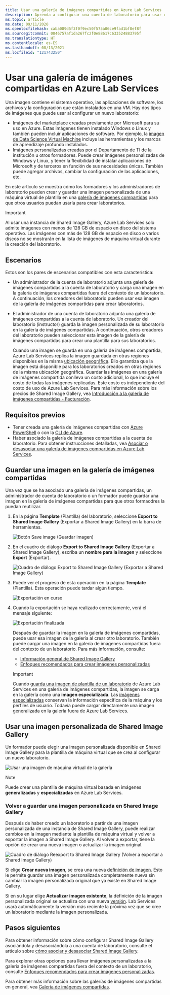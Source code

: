 ```yaml
---
title: Usar una galería de imágenes compartidas en Azure Lab Services | Microsoft Docs
description: Aprenda a configurar una cuenta de laboratorio para usar una galería de imágenes compartidas para que un usuario pueda compartir una imagen con otro, y otro usuario pueda usar la imagen para crear una plantilla de máquina virtual en el laboratorio.
ms.topic: article
ms.date: 09/11/2020
ms.openlocfilehash: caba089d5f3f0f9ec50f575a06ce9fad1bf8ef8f
ms.sourcegitcommit: 0046757af1da267fc2f0e88617c633524883795f
ms.translationtype: HT
ms.contentlocale: es-ES
ms.lasthandoff: 08/13/2021
ms.locfileid: "121743250"
---
```

# <a name="use-a-shared-image-gallery-in-azure-lab-services"></a>Usar una galería de imágenes compartidas en Azure Lab Services

Una imagen contiene el sistema operativo, las aplicaciones de software, los archivos y la configuración que están instalados en una VM.  Hay dos tipos de imágenes que puede usar al configurar un nuevo laboratorio:
-   Imágenes del marketplace creadas previamente por Microsoft para su uso en Azure.  Estas imágenes tienen instalado Windows o Linux y también pueden incluir aplicaciones de software.  Por ejemplo, la [imagen de Data Science Virtual Machine](../machine-learning/data-science-virtual-machine/overview.md#whats-included-on-the-dsvm) incluye las herramientas y los marcos de aprendizaje profundo instalados.
-   Imágenes personalizadas creadas por el Departamento de TI de la institución u otros formadores.  Puede crear imágenes personalizadas de Windows y Linux, y tener la flexibilidad de instalar aplicaciones de Microsoft y de terceros en función de sus necesidades únicas.  También puede agregar archivos, cambiar la configuración de las aplicaciones, etc.

En este artículo se muestra cómo los formadores y los administradores de laboratorio pueden crear y guardar una imagen personalizada de una máquina virtual de plantilla en una [galería de imágenes compartidas](../virtual-machines/shared-image-galleries.md) para que otros usuarios puedan usarla para crear laboratorios.

> [!IMPORTANT]
> Al usar una instancia de Shared Image Gallery, Azure Lab Services solo admite imágenes con menos de 128 GB de espacio en disco del sistema operativo. Las imágenes con más de 128 GB de espacio en disco o varios discos no se mostrarán en la lista de imágenes de máquina virtual durante la creación del laboratorio.

## <a name="scenarios"></a>Escenarios
Estos son los pares de escenarios compatibles con esta característica: 

- Un administrador de la cuenta de laboratorio adjunta una galería de imágenes compartidas a la cuenta de laboratorio y carga una imagen en la galería de imágenes compartidas fuera del contexto de un laboratorio. A continuación, los creadores del laboratorio pueden usar esa imagen de la galería de imágenes compartidas para crear laboratorios. 
- El administrador de una cuenta de laboratorio adjunta una galería de imágenes compartidas a la cuenta de laboratorio. Un creador del laboratorio (instructor) guarda la imagen personalizada de su laboratorio en la galería de imágenes compartidas. A continuación, otros creadores del laboratorio pueden seleccionar esta imagen de la galería de imágenes compartidas para crear una plantilla para sus laboratorios. 

    Cuando una imagen se guarda en una galería de imágenes compartida, Azure Lab Services replica la imagen guardada en otras regiones disponibles en la misma [ubicación geográfica](https://azure.microsoft.com/global-infrastructure/geographies/). Ello garantiza que la imagen está disponible para los laboratorios creados en otras regiones de la misma ubicación geográfica. Guardar las imágenes en una galería de imágenes compartida conlleva un costo adicional, lo que incluye el costo de todas las imágenes replicadas. Este costo es independiente del costo de uso de Azure Lab Services. Para más información sobre los precios de Shared Image Gallery, vea [Introducción a la galería de imágenes compartidas - Facturación](../virtual-machines/shared-image-galleries.md#billing).
    
## <a name="prerequisites"></a>Requisitos previos
- Tener creada una galería de imágenes compartidas con [Azure PowerShell](../virtual-machines/shared-images-powershell.md) o con la [CLI de Azure](../virtual-machines/shared-images-cli.md).
- Haber asociado la galería de imágenes compartidas a la cuenta de laboratorio. Para obtener instrucciones detalladas, vea [Asociar o desasociar una galería de imágenes compartidas en Azure Lab Services](how-to-attach-detach-shared-image-gallery.md).

## <a name="save-an-image-to-the-shared-image-gallery"></a>Guardar una imagen en la galería de imágenes compartidas
Una vez que se ha asociado una galería de imágenes compartidas, un administrador de cuenta de laboratorio o un formador puede guardar una imagen en la galería de imágenes compartidas para que otros formaodres la puedan reutilizar. 

1. En la página **Template** (Plantilla) del laboratorio, seleccione **Export to Shared Image Gallery** (Exportar a Shared Image Gallery) en la barra de herramientas.

    ![Botón Save image (Guardar imagen)](./media/how-to-use-shared-image-gallery/export-to-shared-image-gallery-button.png)
2. En el cuadro de diálogo **Export to Shared Image Gallery** (Exportar a Shared Image Gallery), escriba un **nombre para la imagen** y seleccione **Export** (Exportar). 

    ![Cuadro de diálogo Export to Shared Image Gallery (Exportar a Shared Image Gallery)](./media/how-to-use-shared-image-gallery/export-to-shared-image-gallery-dialog.png)

3. Puede ver el progreso de esta operación en la página **Template** (Plantilla). Esta operación puede tardar algún tiempo. 

    ![Exportación en curso](./media/how-to-use-shared-image-gallery/exporting-image-in-progress.png)
4. Cuando la exportación se haya realizado correctamente, verá el mensaje siguiente:

    ![Exportación finalizada](./media/how-to-use-shared-image-gallery/exporting-image-completed.png)

    Después de guardar la imagen en la galería de imágenes compartidas, puede usar esa imagen de la galería al crear otro laboratorio. También puede cargar una imagen en la galería de imágenes compartidas fuera del contexto de un laboratorio. Para más información, consulte:

    - [Información general de Shared Image Gallery](../virtual-machines/shared-images-powershell.md)
    - [Enfoques recomendados para crear imágenes personalizadas](approaches-for-custom-image-creation.md)

    > [!IMPORTANT]
    > Cuando [guarda una imagen de plantilla de un laboratorio](how-to-use-shared-image-gallery.md#save-an-image-to-the-shared-image-gallery) de Azure Lab Services en una galería de imágenes compartidas, la imagen se carga en la galería como una **imagen especializada**. Las [imágenes especializadas](../virtual-machines/shared-image-galleries.md#generalized-and-specialized-images) conservan la información específica de la máquina y los perfiles de usuario. Todavía puede cargar directamente una imagen generalizada en la galería fuera de Azure Lab Services.    

## <a name="use-a-custom-image-from-the-shared-image-gallery"></a>Usar una imagen personalizada de Shared Image Gallery
Un formador puede elegir una imagen personalizada disponible en Shared Image Gallery para la plantilla de máquina virtual que se crea al configurar un nuevo laboratorio.

![Usar una imagen de máquina virtual de la galería](./media/how-to-use-shared-image-gallery/use-shared-image.png)

> [!NOTE]
> Puede crear una plantilla de máquina virtual basada en imágenes **generalizadas** y **especializadas** en Azure Lab Services.

### <a name="resave-a-custom-image-to-shared-image-gallery"></a>Volver a guardar una imagen personalizada en Shared Image Gallery

Después de haber creado un laboratorio a partir de una imagen personalizada de una instancia de Shared Image Gallery, puede realizar cambios en la imagen mediante la plantilla de máquina virtual y volver a exportar la imagen a Shared Image Gallery.  Al volver a exportar, tiene la opción de crear una nueva imagen o actualizar la imagen original. 

 ![Cuadro de diálogo Reexport to Shared Image Gallery (Volver a exportar a Shared Image Gallery)](./media/how-to-use-shared-image-gallery/reexport-to-shared-image-gallery-dialog.png) 

Si elige **Crear nueva imagen**, se crea una nueva [definición de imagen](../virtual-machines/shared-image-galleries.md#image-definitions).  Esto le permite guardar una imagen personalizada completamente nueva sin cambiar la imagen personalizada original que ya existe en Shared Image Gallery.

Si en su lugar elige **Actualizar imagen existente**, la definición de la imagen personalizada original se actualiza con una nueva [versión](../virtual-machines/shared-image-galleries.md#image-versions).  Lab Services usará automáticamente la versión más reciente la próxima vez que se cree un laboratorio mediante la imagen personalizada.

## <a name="next-steps"></a>Pasos siguientes
Para obtener información sobre cómo configurar Shared Image Gallery asociándola y desasociándola a una cuenta de laboratorio, consulte el artículo sobre [cómo asociar y desasociar Shared Image Gallery](how-to-attach-detach-shared-image-gallery.md).

Para explorar otras opciones para llevar imágenes personalizadas a la galería de imágenes compartidas fuera del contexto de un laboratorio, consulte [Enfoques recomendados para crear imágenes personalizadas](approaches-for-custom-image-creation.md).

Para obtener más información sobre las galerías de imágenes compartidas en general, vea [Galería de imágenes compartidas](../virtual-machines/shared-image-galleries.md).